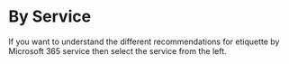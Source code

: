 # By Service

If you want to understand the different recommendations for etiquette by Microsoft 365 service then select the service from the left.